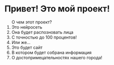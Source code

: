 <h1>Привет! Это мой проект!</h1>
<ol>
  О чем этот проект?
  <li> Это нейросеть </li>
  <li> Она будет распозновать лица </li>
  <li> С точностью до 100 процентов! </li>
  <li> Или же...</li>
  <li> Это будет сайт</li>
  <li> В котором будет собрана информация </li>
  <li> О достопримецательностях нашего города!</li>
   
</ol>
